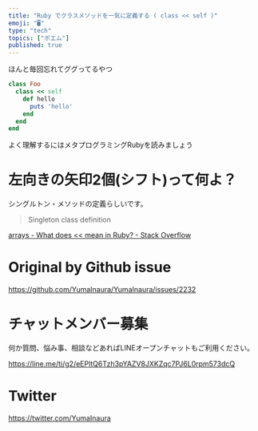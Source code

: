 ```yaml
---
title: "Ruby でクラスメソッドを一気に定義する ( class << self )"
emoji: "🖥"
type: "tech"
topics: ["ポエム"]
published: true
---
```


ほんと毎回忘れてググってるやつ

```rb
class Foo
  class << self
    def hello
      puts 'hello'
    end
  end
end
```

よく理解するにはメタプログラミングRubyを読みましょう

# 左向きの矢印2個(シフト)って何よ？

シングルトン・メソッドの定義らしいです。

>Singleton class definition

[arrays - What does << mean in Ruby? - Stack Overflow](https://stackoverflow.com/questions/6852072/what-does-mean-in-ruby/6852104)

# Original by Github issue

https://github.com/YumaInaura/YumaInaura/issues/2232








<!-- Update From Qiita API -->

# チャットメンバー募集


何か質問、悩み事、相談などあればLINEオープンチャットもご利用ください。

https://line.me/ti/g2/eEPltQ6Tzh3pYAZV8JXKZqc7PJ6L0rpm573dcQ





# Twitter


https://twitter.com/YumaInaura


<!-- Update From Qiita API -->


